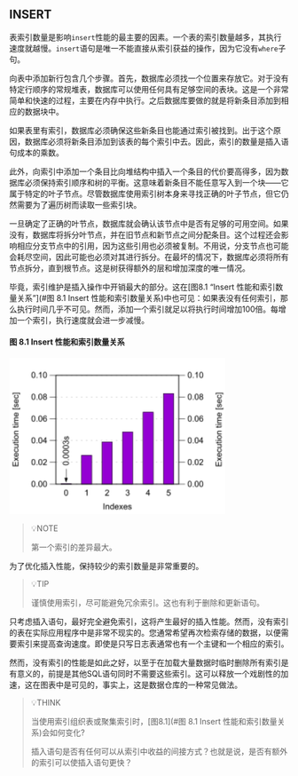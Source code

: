 ## INSERT

表索引数量是影响`insert`性能的最主要的因素。一个表的索引数量越多，其执行速度就越慢。`insert`语句是唯一不能直接从索引获益的操作，因为它没有`where`子句。

向表中添加新行包含几个步骤。首先，数据库必须找一个位置来存放它。对于没有特定行顺序的常规堆表，数据库可以使用任何具有足够空间的表块。这是一个非常简单和快速的过程，主要在内存中执行。之后数据库要做的就是将新条目添加到相应的数据块中。

如果表里有索引，数据库必须确保这些新条目也能通过索引被找到。出于这个原因，数据库必须将新条目添加到该表的每个索引中去。因此，索引的数量是插入语句成本的乘数。

此外，向索引中添加一个条目比向堆结构中插入一个条目的代价要高得多，因为数据库必须保持索引顺序和树的平衡。这意味着新条目不能任意写入到一个块——它属于特定的叶子节点。尽管数据库使用索引树本身来寻找正确的叶子节点，但它仍然需要为了遍历树而读取一些索引块。

一旦确定了正确的叶节点，数据库就会确认该节点中是否有足够的可用空间。如果没有，数据库将拆分叶节点，并在旧节点和新节点之间分配条目。这个过程还会影响相应分支节点中的引用，因为这些引用也必须被复制。不用说，分支节点也可能会耗尽空间，因此可能也必须对其进行拆分。在最坏的情况下，数据库必须将所有节点拆分，直到根节点。这是树获得额外的层和增加深度的唯一情况。

毕竟，索引维护是插入操作中开销最大的部分。这在[图8.1 “Insert 性能和索引数量关系”](#图 8.1 Insert 性能和索引数量关系)中也可见：如果表没有任何索引，那么执行时间几乎不可见。然而，添加一个索引就足以将执行时间增加100倍。每增加一个索引，执行速度就会进一步减慢。

#### 图 8.1 Insert 性能和索引数量关系

<img src="./img/fig08_01_insert.en.DLWZBgPu.png" alt="Figure 8.1 " style="zoom:150%;" />



> 💡NOTE
>
> 第一个索引的差异最大。

为了优化插入性能，保持较少的索引数量是非常重要的。



> 💡TIP
>
> 谨慎使用索引，尽可能避免冗余索引。这也有利于删除和更新语句。

只考虑插入语句，最好完全避免索引，这将产生最好的插入性能。然而，没有索引的表在实际应用程序中是非常不现实的。您通常希望再次检索存储的数据，以便需要索引来提高查询速度。即使是只写日志表通常也有一个主键和一个相应的索引。

然而，没有索引的性能是如此之好，以至于在加载大量数据时临时删除所有索引是有意义的，前提是其他SQL语句同时不需要这些索引。这可以释放一个戏剧性的加速，这在图表中是可见的，事实上，这是数据仓库的一种常见做法。



> 💡THINK
>
> 当使用索引组织表或聚集索引时，[图8.1](#图 8.1 Insert 性能和索引数量关系)会如何变化?
>
> 插入语句是否有任何可以从索引中收益的间接方式？也就是说，是否有额外的索引可以使插入语句更快？




